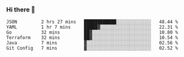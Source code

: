 ### Hi there 👋


<!--START_SECTION:waka-->

```text
JSON         2 hrs 27 mins   ████████████░░░░░░░░░░░░░   48.44 %
YAML         1 hr 7 mins     █████▓░░░░░░░░░░░░░░░░░░░   22.31 %
Go           32 mins         ██▓░░░░░░░░░░░░░░░░░░░░░░   10.80 %
Terraform    32 mins         ██▓░░░░░░░░░░░░░░░░░░░░░░   10.54 %
Java         7 mins          ▓░░░░░░░░░░░░░░░░░░░░░░░░   02.56 %
Git Config   7 mins          ▓░░░░░░░░░░░░░░░░░░░░░░░░   02.52 %
```

<!--END_SECTION:waka-->

<!--
**ssrahul96/ssrahul96** is a ✨ _special_ ✨ repository because its `README.md` (this file) appears on your GitHub profile.

Here are some ideas to get you started:

- 🔭 I’m currently working on ...
- 🌱 I’m currently learning ...
- 👯 I’m looking to collaborate on ...
- 🤔 I’m looking for help with ...
- 💬 Ask me about ...
- 📫 How to reach me: ...
- 😄 Pronouns: ...
- ⚡ Fun fact: ...
-->
